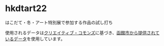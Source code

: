 # hkdtart22
はこだて・冬・アート特別展で参加する作品の試し打ち

使用されるデータは[クリエイティブ・コモンズ](https://creativecommons.org/licenses/by/2.1/jp/)に基づき、[函館市から提供されているデータ](https://www.city.hakodate.hokkaido.jp/docs/2018061900052/)を使用しています。